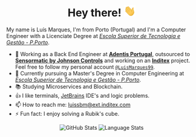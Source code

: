 <h1 align='center'>Hey there!
<img src="https://raw.githubusercontent.com/LuisMarques99/LuisMarques99/master/assets/wave.gif" height="30px"/>
</h1>

My name is Luís Marques, I'm from Porto (Portugal) and I'm a Computer Engineer with a Licenciate Degree at [_Escola Superior de Tecnologia e Gestão - P.Porto_](https://www.estg.ipp.pt/).

- :briefcase: Working as a Back End Engineer at [**Adentis Portugal**](https://www.adentis.pt/), outsourced to [**Sensormatic by Johnson Controls**](https://www.sensormatic.com/) and working on an [**Inditex**](https://www.inditex.com/) project. Feel free to follow my personal account [`@LuisMarques99`](https://github.com/LuisMarques99).
- :telescope: Currently pursuing a Master's Degree in Computer Engineering at [_Escola Superior de Tecnologia e Gestão - P.Porto_](https://www.estg.ipp.pt/).
- :books: Studying Microservices and Blockchain.
- :thumbsup: I like terminals, [JetBrains](https://www.jetbrains.com/) IDE's and logic problems.
- :mailbox: How to reach me: luissbm@ext.inditex.com
- :zap: Fun fact: I enjoy solving a Rubik's cube.

<p></p>

<div align="center">
    <img height="170em" alt="GitHub Stats" src="https://github-readme-stats.vercel.app/api?username=luismarques-inditex&show_icons=true&hide_border=true&count_private=true&theme=material-palenight"/>
    <img height="170em" alt="Language Stats" src="https://github-readme-stats.vercel.app/api/top-langs/?username=luismarques-inditex&layout=compact&hide_border=true&theme=material-palenight"/>
</div>
